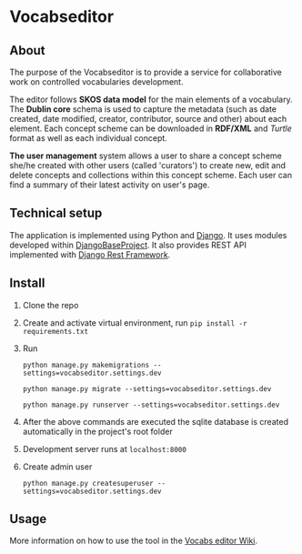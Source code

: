 # Vocabseditor

## About

The purpose of the Vocabseditor is to provide a service for collaborative work on controlled vocabularies development.

The editor follows **SKOS data model** for the main elements of a vocabulary. The **Dublin core** schema is used to capture the metadata (such as date created, date modified, creator, contributor, source and other) about each element. Each concept scheme can be downloaded in **RDF/XML** and *Turtle* format as well as each individual concept.

**The user management** system allows a user to share a concept scheme she/he created with other users (called 'curators') to create new, edit and delete concepts and collections within this concept scheme. Each user can find a summary of their latest activity on user's page.


## Technical setup

The application is implemented using Python and [Django](https://www.djangoproject.com/). It uses modules developed within [DjangoBaseProject](https://github.com/acdh-oeaw/djangobaseproject). It also provides REST API implemented with [Django Rest Framework](https://www.django-rest-framework.org/). 

## Install

1. Clone the repo

2. Create and activate virtual environment, run `pip install -r requirements.txt`

3. Run

    `python manage.py makemigrations --settings=vocabseditor.settings.dev`

    `python manage.py migrate --settings=vocabseditor.settings.dev`

    `python manage.py runserver --settings=vocabseditor.settings.dev`
    
4. After the above commands are executed the sqlite database is created automatically in the project's root folder 

5. Development server runs at `localhost:8000`

6. Create admin user

    `python manage.py createsuperuser --settings=vocabseditor.settings.dev`
    
 
 ## Usage
 
 More information on how to use the tool in the [Vocabs editor Wiki](https://github.com/acdh-oeaw/vocabseditor/wiki).

